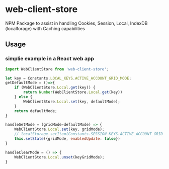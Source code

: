 # web-client-store
NPM Package to assist in handling Cookies, Session, Local, IndexDB (localforage) with Caching capabilities


## Usage

### simplie example in a React web app
```js
import WebClientStore from 'web-client-store';

let key = Constants.LOCAL_KEYS.ACTIVE_ACCOUNT_GRID_MODE;
getDefaultMode = ()=>{
    if (WebClientStore.Local.get(key)) {
        return Number(WebClientStore.Local.get(key))
    } else {
        WebClientStore.Local.set(key, defaultMode);
    }
    return defaultMode;
}

handleSetMode = (gridMode=defaultMode) => {
    WebClientStore.Local.set(key, gridMode);
    // localStorage.setItem(Constants.SESSION_KEYS.ACTIVE_ACCOUNT_GRID_MODE, gridMode);
    this.setState({gridMode, enabledUpdate: false})
}

handleClearMode = () => {
    WebClientStore.Local.unset(keyGridMode);
}
```